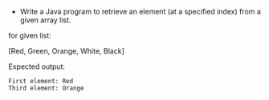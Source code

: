 * Write a Java program to retrieve an element (at a specified index) from a given array list. 

for given list:

[Red, Green, Orange, White, Black]

Expected output:

```
First element: Red
Third element: Orange
```